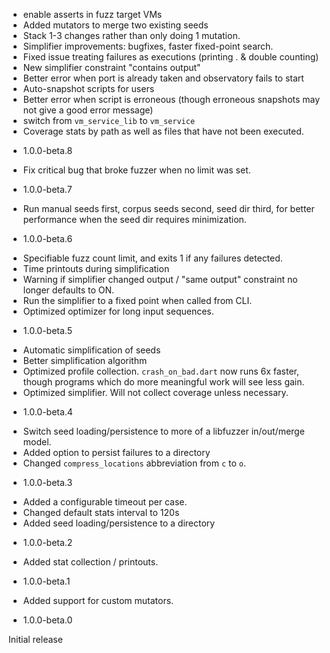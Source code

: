 - enable asserts in fuzz target VMs
- Added mutators to merge two existing seeds
- Stack 1-3 changes rather than only doing 1 mutation.
- Simplifier improvements: bugfixes, faster fixed-point search.
- Fixed issue treating failures as executions (printing . & double counting)
- New simplifier constraint "contains output"
- Better error when port is already taken and observatory fails to start
- Auto-snapshot scripts for users
- Better error when script is erroneous (though erroneous snapshots may not give
  a good error message)
- switch from `vm_service_lib` to `vm_service`
- Coverage stats by path as well as files that have not been executed.

* 1.0.0-beta.8

- Fix critical bug that broke fuzzer when no limit was set.

* 1.0.0-beta.7

- Run manual seeds first, corpus seeds second, seed dir third, for better
  performance when the seed dir requires minimization.

* 1.0.0-beta.6

- Specifiable fuzz count limit, and exits 1 if any failures detected.
- Time printouts during simplification
- Warning if simplifier changed output / "same output" constraint no longer
  defaults to ON.
- Run the simplifier to a fixed point when called from CLI.
- Optimized optimizer for long input sequences.

* 1.0.0-beta.5

- Automatic simplification of seeds
- Better simplification algorithm
- Optimized profile collection. `crash_on_bad.dart` now runs 6x faster, though
  programs which do more meaningful work will see less gain.
- Optimized simplifier. Will not collect coverage unless necessary.

* 1.0.0-beta.4

- Switch seed loading/persistence to more of a libfuzzer in/out/merge model.
- Added option to persist failures to a directory
- Changed `compress_locations` abbreviation from `c` to `o`.

* 1.0.0-beta.3

- Added a configurable timeout per case.
- Changed default stats interval to 120s
- Added seed loading/persistence to a directory

* 1.0.0-beta.2

- Added stat collection / printouts.

* 1.0.0-beta.1

- Added support for custom mutators.

* 1.0.0-beta.0

Initial release
